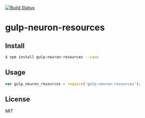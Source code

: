 [![Build Status](https://travis-ci.org/neuron-js/gulp-neuron-resources.svg?branch=master)](https://travis-ci.org/neuron-js/gulp-neuron-resources)
<!-- optional npm version
[![NPM version](https://badge.fury.io/js/gulp-neuron-resources.svg)](http://badge.fury.io/js/gulp-neuron-resources)
-->
<!-- optional npm downloads
[![npm module downloads per month](http://img.shields.io/npm/dm/gulp-neuron-resources.svg)](https://www.npmjs.org/package/gulp-neuron-resources)
-->
<!-- optional dependency status
[![Dependency Status](https://david-dm.org/neuron-js/gulp-neuron-resources.svg)](https://david-dm.org/neuron-js/gulp-neuron-resources)
-->

# gulp-neuron-resources

<!-- description -->

## Install

```sh
$ npm install gulp-neuron-resources --save
```

## Usage

```js
var gulp_neuron_resources = require('gulp-neuron-resources');
```

## License

MIT
